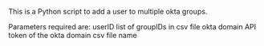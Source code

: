 This is a Python script to add a user to multiple okta groups.

Parameters required are:
userID
list of groupIDs in csv file
okta domain
API token of the okta domain
csv file name
